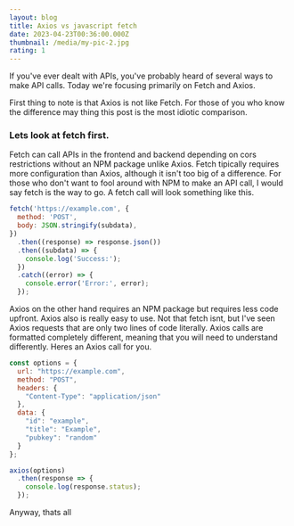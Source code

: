 ```yaml
---
layout: blog
title: Axios vs javascript fetch
date: 2023-04-23T00:36:00.000Z
thumbnail: /media/my-pic-2.jpg
rating: 1
---
```

If you've ever dealt with APIs, you've probably heard of several ways to make API calls. Today we're focusing primarily on Fetch and Axios.

First thing to note is that Axios is not like Fetch. For those of you who know the difference may thing this post is the most idiotic comparison.

### Lets look at fetch first.

Fetch can call APIs in the frontend and backend depending on cors restrictions without an NPM package unlike Axios. Fetch tipically requires more configuration than Axios, although it isn't too big of a difference. For those who don't want to fool around with NPM to make an API call, I would say fetch is the way to go. A fetch call will look something like this.

```javascript
fetch('https://example.com', {
  method: 'POST',
  body: JSON.stringify(subdata),
})
  .then((response) => response.json())
  .then((subdata) => {
    console.log('Success:');
  })
  .catch((error) => {
    console.error('Error:', error);
  });
```

Axios on the other hand requires an NPM package but requires less code upfront. Axios also is really easy to use. Not that fetch isnt, but I've seen Axios requests that are only two lines of code literally. Axios calls are formatted completely different, meaning that you will need to understand differently. Heres an Axios call for you.

```javascript
const options = {
  url: "https://example.com",
  method: "POST",
  headers: {
    "Content-Type": "application/json"
  },
  data: {
    "id": "example",
    "title": "Example",
    "pubkey": "random"
  }
};

axios(options)
  .then(response => {
    console.log(response.status);
  });
```

Anyway, thats all
